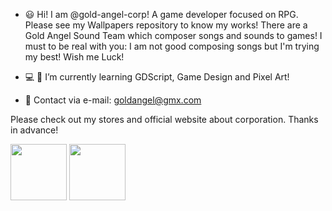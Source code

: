 - :smiley: Hi! I am @gold-angel-corp! A game developer focused on RPG. Please see my Wallpapers repository to know my works! There are a Gold Angel Sound Team which composer songs and sounds
  to games! I must to be real with you: I am not good composing songs but I'm trying my best! Wish me Luck!
  
- :computer:  :open_book: I’m currently learning GDScript, Game Design and Pixel Art!
  
- :incoming_envelope: Contact via e-mail: goldangel@gmx.com

Please check out my stores and official website about corporation. Thanks in advance!

<img src="https://i.ibb.co/mJyPr5L/Gold-Angel-Titania-Gold-Angel-Sound-Team.png" width="90px" height="90px" float="left"  /> <img src="https://i.ibb.co/4N1YY7r/Gold-Angel-Titania-Gold-Moon-Rod.png" width="90px" height="90px" float="left" />
